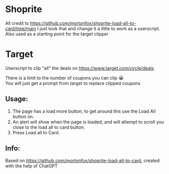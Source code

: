 # Shoprite 
All credit to https://github.com/mortonfox/shoprite-load-all-to-card/tree/main
I just took that and change it a little to work as a userscript.
Also used as a starting point for the target clipper

# Target
Userscript to clip "all" the deals on  https://www.target.com/circle/deals

There is a limit to the number of coupons you can clip :sob:  
You will just get a prompt from target to replace clipped coupons

## Usage: 
1. The page has a load more button, to get around this use the Load All button on.
2. An alert will show when the page is loaded, and will attempt to scroll you close to the load all to card button.
3. Press Load all to Card.

## Info:
Based on https://github.com/mortonfox/shoprite-load-all-to-card, created with the help of ChatGPT
